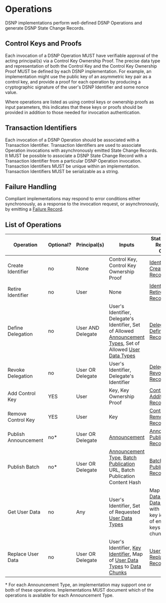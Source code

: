 # Operations

DSNP implementations perform well-defined DSNP Operations and generate DSNP State Change Records.

## Control Keys and Proofs

Each invocation of a DSNP Operation MUST have verifiable approval of the acting principal(s) via a Control Key Ownership Proof.
The precise data type and representation of both the Control Key and the Control Key Ownership Proof MUST be defined by each DSNP implementation.
For example, an implementation might use the public key of an asymmetric key pair as a control key, and provide a proof for each operation by producing a cryptographic signature of the user's DSNP Identifier and some nonce value.

Where operations are listed as using control keys or ownership proofs as input parameters, this indicates that these keys or proofs should be provided in addition to those needed for invocation authentication.

## Transaction Identifiers

Each invocation of a DSNP Operation should be associated with a Transaction Identifier.
Transaction Identifiers are used to  associate Operation invocations with asynchronously emitted State Change Records.
It MUST be possible to associate a DSNP State Change Record with a Transaction Identifier from a particular DSNP Operation invocation.
Transaction Identifiers MUST be unique within an implementation.
Transaction Identifiers MUST be serializable as a string.

## Failure Handling

Compliant implementations may respond to error conditions either synchronously, as a response to the invocation request, or asynchronously, by emitting a [Failure Record](Records.md#failure).

## List of Operations

| Operation | Optional? | Principal(s) | Inputs | State Change Record or Output |
|---------- |---------- |------------- |------- |-------------- |
| <a id="create-identifier">Create Identifier</a> | no | None | Control Key, Control Key Ownership Proof | [Identifier Creation Record](Records.md#identifier-creation) |
| <a id="retire-identifier">Retire Identifier</a> | no | User | None | [Identifier Retirement Record](Records.md#identifier-retirement) |
| <a id="define-delegation">Define Delegation</a> | no | User AND Delegate | User's Identifier, Delegate's Identifier, Set of Allowed [Announcement Types](Announcements.md#announcement-types), Set of Allowed [User Data Types](UserData.md) | [Delegation Definition Record](Records.md#delegation-definition) |
| <a id="revoke-delegation">Revoke Delegation</a> | no | User OR Delegate | User's Identifier, Delegate's Identifier | [Delegation Revocation Record](Records.md#delegation-revocation) |
| <a id="add-control-key">Add Control Key</a> | YES | User | Key, Key Ownership Proof | [Control Key Addition Record](Records.md#control-key-addition) |
| <a id="remove-control-key">Remove Control Key</a> | YES | User | Key | [Control Key Removal Record](Records.md#control-key-removal) |
| <a id="publish-announcement">Publish Announcement</a> | no* | User OR Delegate | [Announcement](Announcements.md) | [Announcement Published Record](Records.md#announcement-published) |
| <a id="publish-batch">Publish Batch</a> | no* | User OR Delegate | [Announcement Type](Announcements.md#announcement-types), [Batch Publication](BatchPublications.md) URL, Batch Publication Content Hash | [Batch Published Record](Records.md#batch-published) |
| <a id="get-user-data">Get User Data</a> | no | Any | User's Identifier, Set of Requested [User Data Types](UserData.md#user-data-types) | Map of [User Data Types](UserData.md#user-data-types) to [Data Chunks](UserData.md#data-chunks) with optional key identifiers of encryption keys for each chunk |
| <a id="replace-user-data">Replace User Data</a> | no | User OR Delegate | User's Identifier, [Key Identifier](Types/PublicKey.md#keyid), Map of [User Data Types](UserData.md#user-data-types) to [Data Chunks](UserData.md#data-chunks) | [User Data Replaced Record](Records.md#user-data-replaced) |

\* For each Announcement Type, an implementation may support one or both of these operations.
Implementations MUST document which of the operations is available for each Announcement Type.

